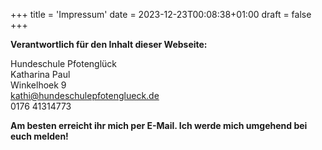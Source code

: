 +++
title = 'Impressum'
date = 2023-12-23T00:08:38+01:00
draft = false
+++

**Verantwortlich für den Inhalt dieser Webseite:**

Hundeschule Pfotenglück  
Katharina Paul  
Winkelhoek 9  
kathi@hundeschulepfotenglueck.de  
0176 41314773

**Am besten erreicht ihr mich per E-Mail. Ich werde mich umgehend bei euch melden!**

